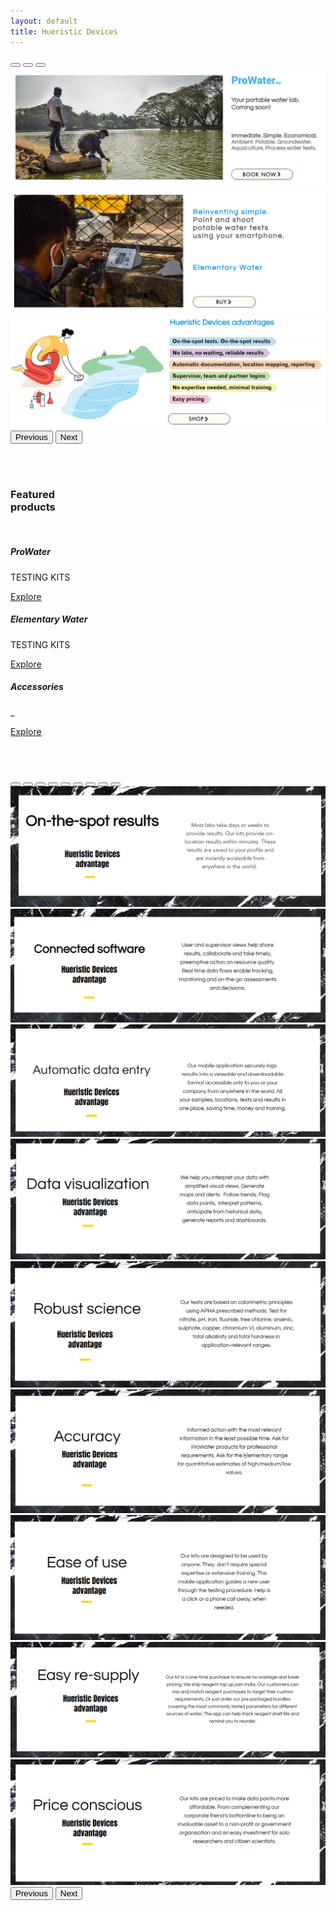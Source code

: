 ```yaml
---
layout: default
title: Hueristic Devices 
---
```


<div id="carouselExampleDark" class="carousel carousel-dark slide" data-bs-ride="carousel">
  <div class="carousel-indicators">
    <button type="button" data-bs-target="#carouselExampleDark" data-bs-slide-to="0" class="active" aria-current="true" aria-label="Slide 1"></button>
    <button type="button" data-bs-target="#carouselExampleDark" data-bs-slide-to="1" aria-label="Slide 2"></button>
    <button type="button" data-bs-target="#carouselExampleDark" data-bs-slide-to="2" aria-label="Slide 3"></button>
  </div>
  <div class="carousel-inner">
    <div class="carousel-item active" data-bs-interval="10000">
          <img src="/images/assets/home_slider_1.png" class="d-block w-100" alt="HD Product">
      <div class="carousel-caption d-none d-md-block">
      </div>
    </div>
    <div class="carousel-item" data-bs-interval="2000">
          <img src="/images/assets/home_slider_2.png" class="d-block w-100" alt="HD Product">
      <div class="carousel-caption d-none d-md-block">
      </div>
    </div>
    <div class="carousel-item">
          <img src="/images/assets/home_slider_3.png" class="d-block w-100" alt="HD Product">
      <div class="carousel-caption d-none d-md-block">
      </div>
    </div>
  </div>
  <button class="carousel-control-prev" type="button" data-bs-target="#carouselExampleDark" data-bs-slide="prev">
    <span class="carousel-control-prev-icon" aria-hidden="true"></span>
    <span class="visually-hidden">Previous</span>
  </button>
  <button class="carousel-control-next" type="button" data-bs-target="#carouselExampleDark" data-bs-slide="next">
    <span class="carousel-control-next-icon" aria-hidden="true"></span>
    <span class="visually-hidden">Next</span>
  </button>
</div>

<br><br>

### Featured <br>    products  

<br>

<div class="row">
  <div class="col-md-4">
    <div class="card text-center card1">
      <div class="card-body">
        <h5 class="card-title"><strong>ProWater</strong></h5>
        <p class="card-text">TESTING KITS</p>
        <a class="btn btn-primary" href="https://shop.hueristicdevices.com/prowater-testing-products">Explore</a>
      </div>
    </div>
  </div>
  <div class="col-md-4">
    <div class="card text-center card2">
      <div class="card-body">
        <h5 class="card-title"><strong>Elementary Water</strong></h5>
        <p class="card-text">TESTING KITS</p>
        <a class="btn btn-primary" href="https://shop.hueristicdevices.com/copy-of-prosoil">Explore</a>
      </div>
    </div>
  </div>
  <div class="col-md-4">
    <div class="card text-center card3">
      <div class="card-body">
        <h5 class="card-title"><strong>Accessories</strong></h5>
        <p class="card-text">_</p>
        <a class="btn btn-primary" href="https://shop.hueristicdevices.com/copy-of-elementary">Explore</a>
      </div>
    </div>
  </div>
</div>

<br><br>


<div id="carouselDark" class="carousel carousel-dark slide" data-bs-ride="carousel">
  <div class="carousel-indicators">
    <button type="button" data-bs-target="#carouselDark" data-bs-slide-to="0" class="active" aria-current="true" aria-label="Slide 1"></button>
    <button type="button" data-bs-target="#carouselDark" data-bs-slide-to="1" aria-label="Slide 2"></button>
    <button type="button" data-bs-target="#carouselDark" data-bs-slide-to="2" aria-label="Slide 3"></button>
    <button type="button" data-bs-target="#carouselDark" data-bs-slide-to="3" aria-label="Slide 4"></button>
    <button type="button" data-bs-target="#carouselDark" data-bs-slide-to="4" aria-label="Slide 5"></button>
    <button type="button" data-bs-target="#carouselDark" data-bs-slide-to="5" aria-label="Slide 6"></button>
    <button type="button" data-bs-target="#carouselDark" data-bs-slide-to="6" aria-label="Slide 7"></button>
    <button type="button" data-bs-target="#carouselDark" data-bs-slide-to="7" aria-label="Slide 8"></button>
    <button type="button" data-bs-target="#carouselDark" data-bs-slide-to="8" aria-label="Slide 9"></button>
  </div>
  <div class="carousel-inner">
    <div class="carousel-item active">
      <img src="/images/assets/index_slider_1.png" class="d-block w-100" alt="HD Product">
    </div>
    <div class="carousel-item">
      <img src="/images/assets/index_slider_2.png" class="d-block w-100" alt="HD Product">
    </div>
    <div class="carousel-item">
      <img src="/images/assets/index_slider_3.png" class="d-block w-100" alt="HD Product">
    </div>
     <div class="carousel-item">
      <img src="/images/assets/index_slider_4.png" class="d-block w-100" alt="HD Product">
    </div>
     <div class="carousel-item">
      <img src="/images/assets/index_slider_5.png" class="d-block w-100" alt="HD Product">
    </div>
     <div class="carousel-item">
      <img src="/images/assets/index_slider_6.png" class="d-block w-100" alt="HD Product">
    </div>
     <div class="carousel-item">
      <img src="/images/assets/index_slider_7.png" class="d-block w-100" alt="HD Product">
    </div>
     <div class="carousel-item">
      <img src="/images/assets/index_slider_8.png" class="d-block w-100" alt="HD Product">
    </div>
     <div class="carousel-item">
      <img src="/images/assets/index_slider_9.png" class="d-block w-100" alt="HD Product">
    </div>
  </div>
  </div>
  <button class="carousel-control-prev" type="button" data-bs-target="#carouselDark" data-bs-slide="prev">
    <span class="carousel-control-prev-icon" aria-hidden="true"></span>
    <span class="visually-hidden">Previous</span>
  </button>
  <button class="carousel-control-next" type="button" data-bs-target="#carouselDark" data-bs-slide="next">
    <span class="carousel-control-next-icon" aria-hidden="true"></span>
    <span class="visually-hidden">Next</span>
  </button>
</div>




